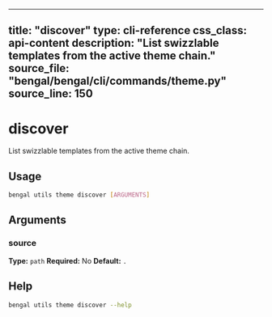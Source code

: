 
---
title: "discover"
type: cli-reference
css_class: api-content
description: "List swizzlable templates from the active theme chain."
source_file: "bengal/bengal/cli/commands/theme.py"
source_line: 150
---

# discover

List swizzlable templates from the active theme chain.


## Usage

```bash
bengal utils theme discover [ARGUMENTS]
```

## Arguments

### source

**Type:** `path`
**Required:** No
**Default:** `.`





## Help

```bash
bengal utils theme discover --help
```
